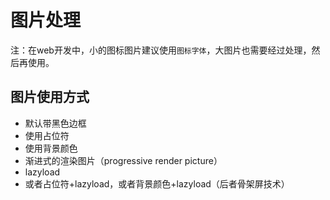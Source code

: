 # 图片处理

注：在web开发中，小的图标图片建议使用`图标字体`，大图片也需要经过处理，然后再使用。

## 图片使用方式

* 默认带黑色边框
* 使用占位符
* 使用背景颜色
* 渐进式的渲染图片（progressive render picture）
* lazyload
* 或者占位符+lazyload，或者背景颜色+lazyload（后者骨架屏技术）


